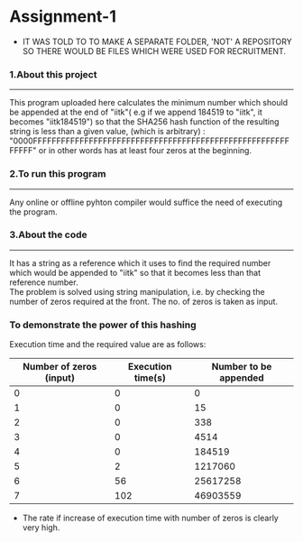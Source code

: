 # Assignment-1
* IT WAS TOLD TO TO MAKE A SEPARATE FOLDER, 'NOT' A REPOSITORY SO THERE WOULD BE FILES WHICH WERE USED FOR RECRUITMENT.
### 1.About this project
-----------------------------------
This program uploaded here calculates the minimum number which should be appended at the end of "iitk"( e.g if we append 184519 to "iitk", it becomes "iitk184519")
so that the SHA256 hash function of the resulting string is less than a given value, (which is arbitrary) : "0000FFFFFFFFFFFFFFFFFFFFFFFFFFFFFFFFFFFFFFFFFFFFFFFFFFFFFFFFFFFF"
or in other words has at least four zeros at the beginning.

### 2.To run this program
------------
Any online or offline pyhton compiler would suffice the need of executing the program.

### 3.About the code
-----------------
It has a string as a reference which it uses to find the required number which would be appended to "iitk" so that it becomes less than that reference number.<br />
The problem is solved using string manipulation, i.e. by checking the number of zeros required at the front. The no. of zeros is taken as input.
### To demonstrate the power of this hashing
Execution time and the required value are as follows:

|Number of zeros (input) |Execution time(s) |Number to be appended  |
|---|---|---|
|0 |0 |0 |
|1 |0 |15 |
|2 |0 |338 |
|3 |0 |4514 |
|4 |0 |184519 |
|5 |2 |1217060 |
|6 |56 |25617258 |
|7 |102 |46903559 |

* The rate if increase of execution time with number of zeros is clearly very high.


